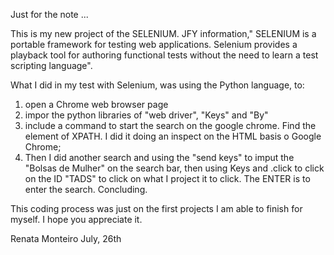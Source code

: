 Just for the note ...

This is my new project of the SELENIUM. JFY information," SELENIUM is a portable framework for testing web applications. Selenium provides a playback tool for authoring functional tests without the need to learn a test scripting  language".

What I did in my test with Selenium, was using the Python language, to:

1. open a Chrome web browser page
2. impor the python libraries of "web driver", "Keys" and "By"
3. include a command to start the search on the google chrome. Find the element of XPATH. I did it doing an inspect on the HTML basis o Google Chrome;
4. Then I did another search and using the "send keys" to imput the "Bolsas de Mulher" on the search bar, then using Keys and .click to click on the ID "TADS" to click on what I project it to click. The ENTER is to enter the search. Concluding. 

This coding process was just on the first projects I am able to finish for myself. I hope you appreciate it. 

Renata Monteiro
July, 26th
 
